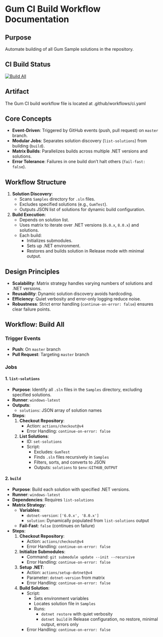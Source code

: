 # Gum CI Build Workflow Documentation
## Purpose
Automate building of all Gum Sample solutions in the repository.

## CI Build Status
[![Build All](https://github.com/vchelaru/Gum/actions/workflows/ci.yaml/badge.svg)](https://github.com/vchelaru/Gum/actions/workflows/ci.yaml)

## Artifact
The Gum CI build workflow file is located at .github/workflows/ci.yaml

## Core Concepts
- **Event-Driven**: Triggered by GitHub events (push, pull request) on `master` branch.
- **Modular Jobs**: Separates solution discovery (`list-solutions`) from building (`build`).
- **Matrix Builds**: Parallelizes builds across multiple .NET versions and solutions.
- **Error Tolerance**: Failures in one build don’t halt others (`fail-fast: false`).

## Workflow Structure
1. **Solution Discovery**:
   - Scans `Samples` directory for `.sln` files.
   - Excludes specified solutions (e.g., `GumTest`).
   - Outputs JSON list of solutions for dynamic build configuration.
2. **Build Execution**:
   - Depends on solution list.
   - Uses matrix to iterate over .NET versions (`6.0.x`, `8.0.x`) and solutions.
   - Each build:
     - Initializes submodules.
     - Sets up .NET environment.
     - Restores and builds solution in Release mode with minimal output.

## Design Principles
- **Scalability**: Matrix strategy handles varying numbers of solutions and .NET versions.
- **Reusability**: Dynamic solution discovery avoids hardcoding.
- **Efficiency**: Quiet verbosity and error-only logging reduce noise.
- **Robustness**: Strict error handling (`continue-on-error: false`) ensures clear failure points.
## Workflow: Build All

### Trigger Events
- **Push**: On `master` branch
- **Pull Request**: Targeting `master` branch

### Jobs

#### 1. `list-solutions`
- **Purpose**: Identify all `.sln` files in the `Samples` directory, excluding specified solutions.
- **Runner**: `windows-latest`
- **Outputs**: 
  - `solutions`: JSON array of solution names
- **Steps**:
  1. **Checkout Repository**:
     - Action: `actions/checkout@v4`
     - Error Handling: `continue-on-error: false`
  2. **List Solutions**:
     - ID: `set-solutions`
     - Script:
       - Excludes: `GumTest`
       - Finds `.sln` files recursively in `Samples`
       - Filters, sorts, and converts to JSON
       - Outputs: `solutions` to `$env:GITHUB_OUTPUT`

#### 2. `build`
- **Purpose**: Build each solution with specified .NET versions.
- **Runner**: `windows-latest`
- **Dependencies**: Requires `list-solutions`
- **Matrix Strategy**:
  - **Variables**:
    - `dotnet-version`: `['6.0.x', '8.0.x']`
    - `solution`: Dynamically populated from `list-solutions` output
  - **Fail-Fast**: `false` (continues on failure)
- **Steps**:
  1. **Checkout Repository**:
     - Action: `actions/checkout@v4`
     - Error Handling: `continue-on-error: false`
  2. **Initialize Submodules**:
     - Command: `git submodule update --init --recursive`
     - Error Handling: `continue-on-error: false`
  3. **Setup .NET**:
     - Action: `actions/setup-dotnet@v4`
     - Parameter: `dotnet-version` from matrix
     - Error Handling: `continue-on-error: false`
  4. **Build Solution**:
     - Script:
       - Sets environment variables
       - Locates solution file in `Samples`
       - Runs:
         - `dotnet restore` with quiet verbosity
         - `dotnet build` in Release configuration, no restore, minimal output, errors only
     - Error Handling: `continue-on-error: false`
